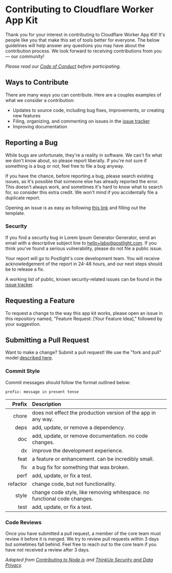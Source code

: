 # Contributing to Cloudflare Worker App Kit

Thank you for your interest in contributing to Cloudflare Worker App Kit! It's people like you that make this set of tools better for everyone. The below guidelines will help answer any questions you may have about the contribution process. We look forward to receiving contributions from you — our community!

_Please read our [Code of Conduct](./CODE_OF_CONDUCT.md) before participating._

## Ways to Contribute

There are many ways you can contribute. Here are a couples examples of what we consider a contribution:

- Updates to source code, including bug fixes, improvements, or creating new features
- Filing, organizing, and commenting on issues in the [issue tracker](https://github.com/postlight/cloudflare-worker-app-kit/issues)
- Improving documentation

## Reporting a Bug

While bugs are unfortunate, they're a reality in software. We can't fix what we don't know about, so please report liberally. If you're not sure if something is a bug or not, feel free to file a bug anyway.

If you have the chance, before reporting a bug, please search existing issues, as it's possible that someone else has already reported the error. This doesn't always work, and sometimes it's hard to know what to search for, so consider this extra credit. We won't mind if you accidentally file a duplicate report.

Opening an issue is as easy as following [this link](https://github.com/postlight/cloudflare-worker-app-kit/issues/new)
and filling out the template.

### Security

If you find a security bug in Lorem Ipsum Generator Generator, send an email with a descriptive subject line
to [hello+labs@postlight.com](mailto:hello+labs@postlight.com). If you think you’ve found a serious vulnerability, please do not file a public issue.

Your report will go to Postlight's core development team. You will receive acknowledgement of the report in 24-48 hours, and our next steps should be to release a fix.

A working list of public, known security-related issues can be found in the
[issue tracker](https://github.com/postlight/lorem-ipsum-generator-generator/issues?q=is%3Aopen+is%3Aissue+label%3Asecurity).

## Requesting a Feature

To request a change to the way this app kit works, please open an issue in this repository named, "Feature Request: [Your Feature Idea]," followed by your suggestion.

## Submitting a Pull Request

Want to make a change? Submit a pull request! We use the "fork and pull" model [described here](https://help.github.com/articles/creating-a-pull-request-from-a-fork).

### Commit Style

Commit messages should follow the format outlined below:

`prefix: message in present tense`

|   Prefix | Description                                                              |
| -------: | :----------------------------------------------------------------------- |
|    chore | does not effect the production version of the app in any way.            |
|     deps | add, update, or remove a dependency.                                     |
|      doc | add, update, or remove documentation. no code changes.                   |
|       dx | improve the development experience.                                      |
|     feat | a feature or enhancement. can be incredibly small.                       |
|      fix | a bug fix for something that was broken.                                 |
|     perf | add, update, or fix a test.                                              |
| refactor | change code, but not functionality.                                      |
|    style | change code style, like removing whitespace. no functional code changes. |
|     test | add, update, or fix a test.                                              |

### Code Reviews

Once you have submitted a pull request, a member of the core team must review it before it is merged. We try to review pull requests within 3 days but sometimes fall behind. Feel free to reach out to the core team if you have not received a review after 3 days.

_Adapted from [Contributing to Node.js](https://github.com/nodejs/node/blob/master/CONTRIBUTING.md)
and [ThinkUp Security and Data Privacy](http://thinkup.readthedocs.io/en/latest/install/security.html#thinkup-security-and-data-privacy)._
